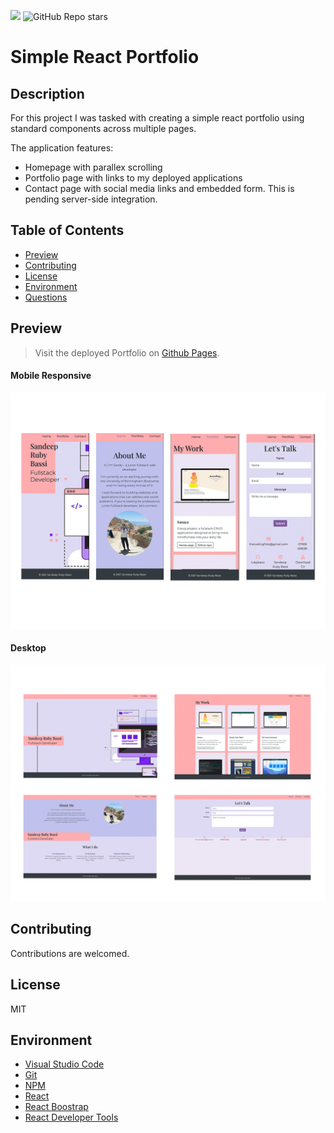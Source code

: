 ![](https://img.shields.io/badge/license-MIT-Green) ![GitHub Repo stars](https://img.shields.io/github/stars/rubybassi?style=social)

# Simple React Portfolio

## Description
For this project I was tasked with creating a simple react portfolio using standard components across multiple pages.

The application features:
  * Homepage with parallex scrolling
  * Portfolio page with links to my deployed applications
  * Contact page with social media links and embedded form. This is pending server-side integration.

## Table of Contents
- [Preview](#Preview)
- [Contributing](#Contributing)
- [License](#License)
- [Environment](#Environment)
- [Questions](#Questions)

## Preview

> Visit the deployed Portfolio on [Github Pages](https://rubybassi.github.io/sandy-react-portfolio/#/).

#### Mobile Responsive
![Mobile](src/assets/images/mobile-demo.png)

#### Desktop
![Desktop](src/assets/images/desktop.png)

## Contributing
Contributions are welcomed.

## License
MIT

## Environment
* [Visual Studio Code](https://code.visualstudio.com/)
* [Git](https://git-scm.com/book/en/v2/Getting-Started-Installing-Git)
* [NPM](https://www.npmjs.com/)
* [React](https://reactjs.org/)
* [React Boostrap](https://react-bootstrap.github.io/)
* [React Developer Tools](https://chrome.google.com/webstore/detail/react-developer-tools/fmkadmapgofadopljbjfkapdkoienihi?hl=en)
